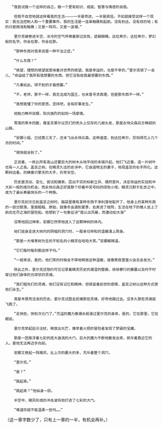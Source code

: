        “我尝试做一个这样的自己，做一个更有知识、成就、智慧与情感的自我。

        但我不自觉地就这样看我的生活————一半是奇迹，一半是疯狂。不如就接受这样一个现实：我无法控制人和一个重要事件。我的生活是一连串触礁和起航。没有到达，没有目的地；有的只是搁浅和触礁；又是一阵风，又是一波潮。”

        里尔克被卷进半空，冰冷的空气呼啸着穿过双耳，遮蔽眼睛。达拉希尔，达拉希尔，梦幻般的名字。你会在那，你会在那。

        “那种东西对我来说是一种不治之症。”

        “什么东西？”

        “绝望，理想的绝望就意味着对世界的绝望。我是幸运的，也是不幸的，”里尔克顿了一会儿，“命运给了我所有我想要的东西，但它没有给我最想要的东西。”

        “凡事如此，得不到的才最想要。”

        “不，老师，那不一样，我无法成为国王，也未曾寻求真理，但是那东西不一样。”

        “我想我懂了你的意思。坚持吧，会有好事发生。”

        他勉力睁开双眼，阳光强烈的如同一场爱情。

        零落的草木四散，像圣克莱尔议员们的秃头上仅存的几根头发，那是永恒众森后方稀疏的山脉。

        “安娜小姐，已经第三天了，还未飞出永恒众森，这种速度，到达拉希尔，恐怕得花上几个月的时间。”

        “很快就会到了。”

        正说着，一栋比所有高山还要巨大的树木从地平线的末端升起。他们飞近看，连一片树叶也有一人之高。盖亚之树，在精灵久远的史诗中，它由造物主的妻子，地母盖亚的右手所化。这颗树远看，的确像只擎天的大手，托举天空。

        历史是流动、变化、尝试和摸索，层出不穷的标新立异、偶然意外，决定命运的实验和中大彩一般的成功机会。而永恒众森正好是那个印着中奖号码的绿色小球。精灵沉默于乱世之中，成为了最长寿最快乐的一个种族。

        里尔克初次见到盖亚之树时，脑袋里像有某种东西干净利落地裂开了，他身上的某种东西的一部分脱落，里面粗糙、原始，就像冬虫遇到夏季，处男进了妓院，生活在地下的矮人坐上了航向无尽之海的冒险船。他想到了一句象征诗“我认出风暴，而激动如大海”

        没等他回过神来，安娜已然带他进入了这颗神树的体内。

        他们屈身走进大树内的阴暗的洞穴时，一股亲切祥和的温暖涌上周身。

        “那是一大堆寄树为生的不知名的小精灵在哈哈大笑。”安娜解释道。

        “它们每时每刻都这样子吗。”

        “一般来说，是的，他们笑的时候会不停地释放这种温暖，就像黑夜里萤火虫总会发光。”

        除此之外，里尔克还隐约可见记录着精灵历史的潮湿的壁画，徐徐攀行的藤蔓以及时不时穿过他们身体的光球状的灵魂。

        “我们祖先们的灵魂，他们没有记忆和精神，但保留着前世的感情，盖亚之树以这种方式使他们永生。”

        真是丰厚而活泼的历史。里尔克试图去抚摸那些灵魂，好奇地跟过去。没多久那些灵魂就飞跑了。

        “走快些，快到次元门了。”充溢的魔力像潮水般漫过里尔克的身体，是的，它在那里，它在眼前。

        里尔克举起启示法杖，释放出光芒，像举着火把的冒险者发现了梦寐的宝藏。

        那是一团悬浮着七彩的庞大漩涡的大门，巨大的魔力不断地散发出来，排斥着靠近它的人。是他无法再迈步向前。

        安娜又卷起一阵飓风，比上次的要大的多，充斥着整个洞穴。

        “里尔克。”

        “是？”

        “跳起来。”

        “跳起来？”他纵身一跃。

        半空中，飓风形成的冲击波将他打进了七彩的大门。

        “难道你就不能温柔一些吗……”

（这一章字数少了，只有上一章的一半，有机会再补。）
